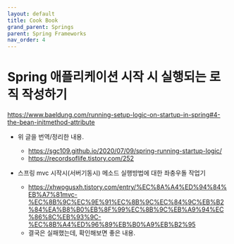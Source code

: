 ```yaml
---
layout: default
title: Cook Book
grand_parent: Springs
parent: Spring Frameworks
nav_order: 4
---
```



# Spring 애플리케이션 시작 시 실행되는 로직 작성하기
https://www.baeldung.com/running-setup-logic-on-startup-in-spring#4-the-bean-initmethod-attribute

* 위 글을 번역/정리한 내용.
  + https://sgc109.github.io/2020/07/09/spring-running-startup-logic/
  + https://recordsoflife.tistory.com/252


* 스프링 mvc 시작시(서버기동시) 메소드 실행방법에 대한 좌충우돌 작업기
  + https://xhwogusxh.tistory.com/entry/%EC%8A%A4%ED%94%84%EB%A7%81mvc-%EC%8B%9C%EC%9E%91%EC%8B%9C%EC%84%9C%EB%B2%84%EA%B8%B0%EB%8F%99%EC%8B%9C%EB%A9%94%EC%86%8C%EB%93%9C-%EC%8B%A4%ED%96%89%EB%B0%A9%EB%B2%95
  + 결국은 실패했는데, 확인해보면 좋은 내용.




